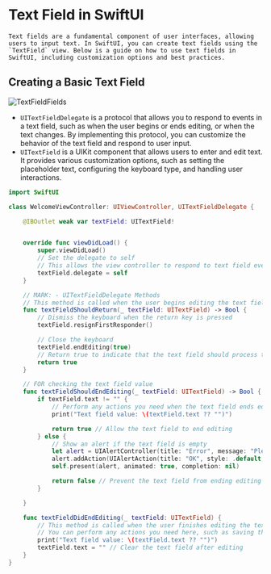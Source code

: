 # Text Field in SwiftUI

    Text fields are a fundamental component of user interfaces, allowing users to input text. In SwiftUI, you can create text fields using the `TextField` view. Below is a guide on how to use text fields in SwiftUI, including customization options and best practices.

## Creating a Basic Text Field

![TextFieldFields](TextFieldFields.png)

-  `UITextFieldDelegate` is a protocol that allows you to respond to events in a text field, such as when the user begins or ends editing, or when the text changes. By implementing this protocol, you can customize the behavior of the text field and respond to user input.
-  `UITextField` is a UIKit component that allows users to enter and edit text. It provides various customization options, such as setting the placeholder text, configuring the keyboard type, and handling user interactions.

```swift
import SwiftUI

class WelcomeViewController: UIViewController, UITextFieldDelegate {

    @IBOutlet weak var textField: UITextField!


    override func viewDidLoad() {
        super.viewDidLoad()
        // Set the delegate to self
        // This allows the view controller to respond to text field events
        textField.delegate = self
    }

    // MARK: - UITextFieldDelegate Methods
    // This method is called when the user begins editing the text field
    func textFieldShouldReturn(_ textField: UITextField) -> Bool {
        // Dismiss the keyboard when the return key is pressed
        textField.resignFirstResponder()

        // Close the keyboard
        textField.endEditing(true)
        // Return true to indicate that the text field should process the return key
        return true
    }

    // FOR checking the text field value
    func textFieldShouldEndEditing(_ textField: UITextField) -> Bool {
        if textField.text != "" {
            // Perform any actions you need when the text field ends editing
            print("Text field value: \(textField.text ?? "")")

            return true // Allow the text field to end editing
        } else {
            // Show an alert if the text field is empty
            let alert = UIAlertController(title: "Error", message: "Please enter a value.", preferredStyle: .alert)
            alert.addAction(UIAlertAction(title: "OK", style: .default, handler: nil))
            self.present(alert, animated: true, completion: nil)

            return false // Prevent the text field from ending editing
        }

    }

    func textFieldDidEndEditing(_ textField: UITextField) {
        // This method is called when the user finishes editing the text field
        // You can perform any actions you need here, such as saving the input
        print("Text field value: \(textField.text ?? "")")
        textField.text = "" // Clear the text field after editing
    }
}
```
